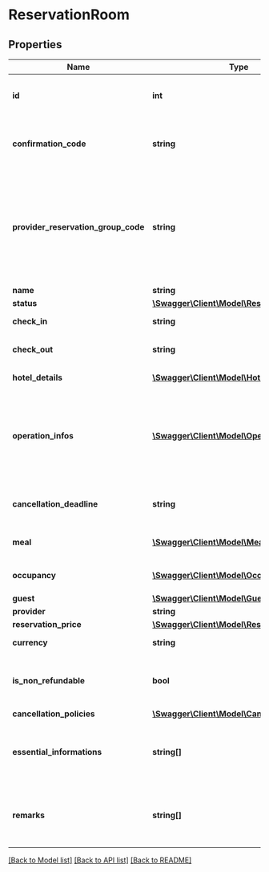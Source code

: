 # ReservationRoom

## Properties
Name | Type | Description | Notes
------------ | ------------- | ------------- | -------------
**id** | **int** | Unique id that identifies the reservation in our system | 
**confirmation_code** | **string** | Unique code that identifies the confirmed reservation in provider system | [optional] 
**provider_reservation_group_code** | **string** | Unique code that identifies the reservation group in provider system.               Possible means of the field per provider:              - for Expedia: ItineraryId              - for Jumbo: ServiceLocator | [optional] 
**name** | **string** | Room name | 
**status** | [**\Swagger\Client\Model\ReservationStatus**](ReservationStatus.md) | Booking status | 
**check_in** | **string** | Check-in date of the booked room | 
**check_out** | **string** | Check-out date of the booked room | 
**hotel_details** | [**\Swagger\Client\Model\HotelDetails**](HotelDetails.md) | Hotel details of the booked room | [optional] 
**operation_infos** | [**\Swagger\Client\Model\OperationInfo[]**](OperationInfo.md) | Indicates dates for operations that was made or can be performed on the reservation (Example: CreationDate, CancellationDate) | [optional] 
**cancellation_deadline** | **string** | The last date when you can cancel without charges | [optional] 
**meal** | [**\Swagger\Client\Model\Meal**](Meal.md) | Meal plan associated with the room booked | 
**occupancy** | [**\Swagger\Client\Model\Occupancy**](Occupancy.md) | Occupancy accomodated in this room | 
**guest** | [**\Swagger\Client\Model\Guest**](Guest.md) | Main guest name | 
**provider** | **string** |  | 
**reservation_price** | [**\Swagger\Client\Model\ReservationPrice**](ReservationPrice.md) |  | 
**currency** | **string** | Booking currency code | [optional] 
**is_non_refundable** | **bool** | Indicates explicitly if the reservation can be refunded or not | 
**cancellation_policies** | [**\Swagger\Client\Model\CancellationPolicy[]**](CancellationPolicy.md) |  | 
**essential_informations** | **string[]** | Informations sent by supplier as: Bar closed, Lobby closed, Pool in renovation etc | [optional] 
**remarks** | **string[]** | Useful information about the reservation, like cancellation e-mail for Jumbo provider | [optional] 

[[Back to Model list]](../README.md#documentation-for-models) [[Back to API list]](../README.md#documentation-for-api-endpoints) [[Back to README]](../README.md)


